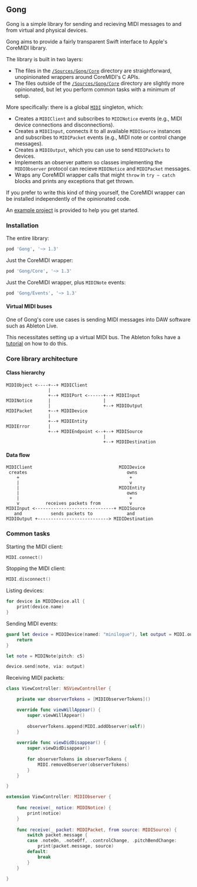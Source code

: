 ## Gong

Gong is a simple library for sending and recieving MIDI messages to and from virtual and physical devices.

Gong aims to provide a fairly transparent Swift interface to Apple's CoreMIDI library.

The library is built in two layers:

- The files in the [`/Sources/Gong/Core`](/Sources/Gong/Core) directory are straightforward, unopinionated wrappers around CoreMIDI's C APIs.
- The files outside of the [`/Sources/Gong/Core`](/Sources/Gong) directory are slightly more opinionated, but let you perform common tasks with a minimum of setup.

More specifically: there is a global [`MIDI`](/Sources/MIDI.swift) singleton, which:

- Creates a `MIDIClient` and subscribes to `MIDINotice` events (e.g., MIDI device connections and disconnections).
- Creates a `MIDIInput`, connects it to all available `MIDISource` instances and subscribes to `MIDIPacket` events (e.g., MIDI note or control change messages).
- Creates a `MIDIOutput`, which you can use to send `MIDIPackets` to devices.
- Implements an observer pattern so classes implementing the `MIDIObserver` protocol can recieve `MIDINotice` and `MIDIPacket` messages.
- Wraps any CoreMIDI wrapper calls that might `throw` in `try ~ catch` blocks and prints any exceptions that get thrown.

If you prefer to write this kind of thing yourself, the CoreMIDI wrapper can be installed independently of the opinionated code.

An [example project](/Examples/Gong-macOS) is provided to help you get started.

### Installation

The entire library:

```ruby
pod 'Gong', '~> 1.3'
```

Just the CoreMIDI wrapper:

```ruby
pod 'Gong/Core', '~> 1.3'
```

Just the CoreMIDI wrapper, plus `MIDINote` events:

```ruby
pod 'Gong/Events', '~> 1.3'
```
#### Virtual MIDI buses

One of Gong's core use cases is sending MIDI messages into DAW software such as Ableton Live.

This necessitates setting up a virtual MIDI bus. The Ableton folks have a [tutorial](https://help.ableton.com/hc/en-us/articles/209774225-Using-virtual-MIDI-buses-in-Live) on how to do this.

### Core library architecture

#### Class hierarchy

```
MIDIObject <----+--+ MIDIClient
                |
                +--+ MIDIPort <------+--+ MIDIInput
MIDINotice      |                    |
                |                    +--+ MIDIOutput
MIDIPacket      +--+ MIDIDevice
                |
                +--+ MIDIEntity
MIDIError       |
                +--+ MIDIEndpoint <--+--+ MIDISource
                                     |
                                     +--+ MIDIDestination
```

#### Data flow

```
MIDIClient                                 MIDIDevice
 creates                                      owns
    +                                          +
    |                                          v
    |                                      MIDIEntity
    |                                         owns
    |                                          +
    v          receives packets from           v
MIDIInput <------------------------------+ MIDISource
   and           sends packets to             and
MIDIOutput +---------------------------> MIDIDestination

```

### Common tasks

Starting the MIDI client:

```swift
MIDI.connect()
```

Stopping the MIDI client:

```swift
MIDI.disconnect()
```

Listing devices:

```swift
for device in MIDIDevice.all {
    print(device.name)
}
```

Sending MIDI events:

```swift
guard let device = MIDIDevice(named: "minilogue"), let output = MIDI.output else {
    return
}

let note = MIDINote(pitch: c5)

device.send(note, via: output)
```

Receiving MIDI packets:

```swift
class ViewController: NSViewController {

    private var observerTokens = [MIDIObserverTokens]()

    override func viewWillAppear() {
        super.viewWillAppear()
        
        observerTokens.append(MIDI.addObserver(self))
    }
    
    override func viewDidDisappear() {
        super.viewDidDisappear()
        
        for observerTokens in observerTokens {
            MIDI.removeObserver(observerTokens)
        }
    }

}

extension ViewController: MIDIObserver {
    
    func receive(_ notice: MIDINotice) {
        print(notice)
    }
    
    func receive(_ packet: MIDIPacket, from source: MIDISource) {
        switch packet.message {
        case .noteOn, .noteOff, .controlChange, .pitchBendChange:
            print(packet.message, source)
        default:
            break
        }
    }
    
}
```
